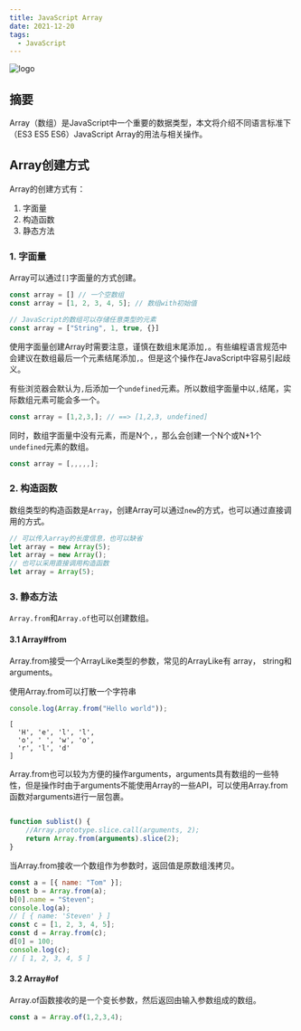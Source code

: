```yaml
---
title: JavaScript Array
date: 2021-12-20
tags:
  - JavaScript
---
```


![logo](https://cdn.jsdelivr.net/gh/huobingnan/my_image_hosting@master/logo.3ovzks2zysi0.png)

## 摘要

Array（数组）是JavaScript中一个重要的数据类型，本文将介绍不同语言标准下（ES3 ES5 ES6）JavaScript Array的用法与相关操作。


## Array创建方式

Array的创建方式有：

1. 字面量
2. 构造函数
3. 静态方法

### 1. 字面量

Array可以通过`[]`字面量的方式创建。

```javascript
const array = [] // 一个空数组
const array = [1, 2, 3, 4, 5]; // 数组with初始值

// JavaScript的数组可以存储任意类型的元素
const array = ["String", 1, true, {}]
```

使用字面量创建Array时需要注意，谨慎在数组末尾添加`,`。有些编程语言规范中会建议在数组最后一个元素结尾添加`,`。但是这个操作在JavaScript中容易引起歧义。

有些浏览器会默认为`,`后添加一个`undefined`元素。所以数组字面量中以`,`结尾，实际数组元素可能会多一个。

```javascript
const array = [1,2,3,]; // ==> [1,2,3, undefined]
```

同时，数组字面量中没有元素，而是N个`,`，那么会创建一个N个或N+1个`undefined`元素的数组。

```javascript
const array = [,,,,,];
```

### 2. 构造函数

数组类型的构造函数是`Array`，创建Array可以通过`new`的方式，也可以通过直接调用的方式。

```javascript
// 可以传入array的长度信息，也可以缺省
let array = new Array(5);
let array = new Array();
// 也可以采用直接调用构造函数
let array = Array(5);
```

### 3. 静态方法

`Array.from`和`Array.of`也可以创建数组。

#### 3.1 Array#from
Array.from接受一个ArrayLike类型的参数，常见的ArrayLike有
array， string和arguments。

使用Array.from可以打散一个字符串

```javascript
console.log(Array.from("Hello world"));
```

```
[
  'H', 'e', 'l', 'l',
  'o', ' ', 'w', 'o',
  'r', 'l', 'd'
]
```

Array.from也可以较为方便的操作arguments，arguments具有数组的一些特性，但是操作时由于arguments不能使用Array的一些API，可以使用Array.from函数对arguments进行一层包裹。

```javascript

function sublist() {
    //Array.prototype.slice.call(arguments, 2);
    return Array.from(arguments).slice(2);
}
```

当Array.from接收一个数组作为参数时，返回值是原数组浅拷贝。

```javascript
const a = [{ name: "Tom" }];
const b = Array.from(a);
b[0].name = "Steven";
console.log(a);
// [ { name: 'Steven' } ]
const c = [1, 2, 3, 4, 5];
const d = Array.from(c);
d[0] = 100;
console.log(c);
// [ 1, 2, 3, 4, 5 ]
```

#### 3.2 Array#of

Array.of函数接收的是一个变长参数，然后返回由输入参数组成的数组。

```javascript
const a = Array.of(1,2,3,4);
```
